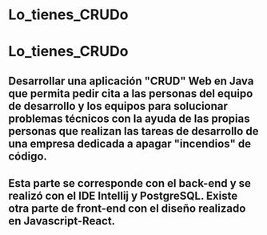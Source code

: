 # Lo_tienes_CRUDo
# Lo_tienes_CRUDo
## Desarrollar una aplicación "CRUD" Web en Java que permita pedir cita a las personas del equipo de desarrollo y los equipos para solucionar problemas técnicos con la ayuda de las propias personas que realizan las tareas de desarrollo de una empresa dedicada a apagar "incendios" de código. 
## Esta parte se corresponde con el back-end y se realizó con el IDE Intellij y PostgreSQL. Existe otra parte de front-end con el diseño realizado en Javascript-React.
